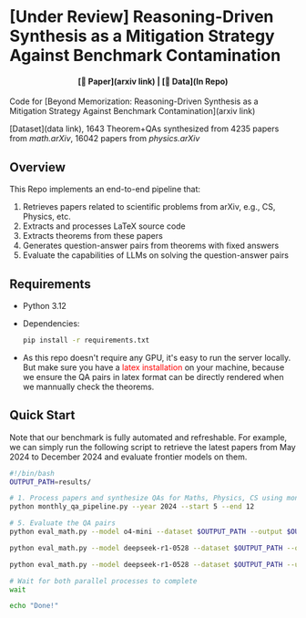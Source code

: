# [Under Review] Reasoning-Driven Synthesis as a Mitigation Strategy Against Benchmark Contamination

<div align="center">

#### [📄 Paper](arxiv link)  |  [🤗 Data](In Repo) 
</div>

Code for [Beyond Memorization: Reasoning-Driven Synthesis as a Mitigation Strategy Against Benchmark Contamination](arxiv link)

[Dataset](data link), 1643 Theorem+QAs synthesized from 4235 papers from *math.arXiv*, 16042 papers from *physics.arXiv*

## Overview

This Repo implements an end-to-end pipeline that:
1. Retrieves papers related to scientific problems from arXiv, e.g., CS, Physics, etc.
2. Extracts and processes LaTeX source code
3. Extracts theorems from these papers
4. Generates question-answer pairs from theorems with fixed answers
5. Evaluate the capabilities of LLMs on solving the question-answer pairs

## Requirements

- Python 3.12
- Dependencies:
  ```bash
  pip install -r requirements.txt
  ```

- As this repo doesn't require any GPU, it's easy to run the server locally. But make sure you have a    <span style="color:red">latex installation</span>  on your machine, because we ensure the QA pairs in latex format can be directly rendered when we mannually check the theorems.

## Quick Start

Note that our benchmark is fully automated and refreshable. For example, we can simply run the following script to retrieve the latest papers from May 2024 to December 2024 and evaluate frontier models on them.

```bash
#!/bin/bash
OUTPUT_PATH=results/

# 1. Process papers and synthesize QAs for Maths, Physics, CS using month-wise QA generation pipeline
python monthly_qa_pipeline.py --year 2024 --start 5 --end 12

# 5. Evaluate the QA pairs
python eval_math.py --model o4-mini --dataset $OUTPUT_PATH --output $OUTPUT_PATH  &

python eval_math.py --model deepseek-r1-0528 --dataset $OUTPUT_PATH --output $OUTPUT_PATH   &

python eval_math.py --model deepseek-r1-0528 --dataset $OUTPUT_PATH --use_thinking --parallel 10 --output $OUTPUT_PATH/results &

# Wait for both parallel processes to complete
wait

echo "Done!"






